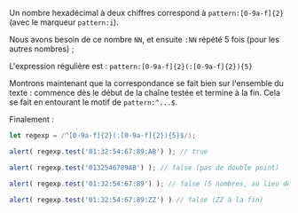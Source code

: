 Un nombre hexadécimal à deux chiffres correspond à `pattern:[0-9a-f]{2}` (avec le marqueur `pattern:i`).

Nous avons besoin de ce nombre `NN`, et ensuite `:NN` répété 5 fois (pour les autres nombres) ;

L'expression régulière est : `pattern:[0-9a-f]{2}(:[0-9a-f]{2}){5}`

Montrons maintenant que la correspondance se fait bien sur l'ensemble du texte : commence dès le début de la chaîne testée et termine à la fin. Cela se fait en entourant le motif de `pattern:^...$`.

Finalement :

```js run
let regexp = /^[0-9a-f]{2}(:[0-9a-f]{2}){5}$/i;

alert( regexp.test('01:32:54:67:89:AB') ); // true

alert( regexp.test('0132546789AB') ); // false (pas de double point)

alert( regexp.test('01:32:54:67:89') ); // false (5 nombres, au lieu de 6)

alert( regexp.test('01:32:54:67:89:ZZ') ) // false (ZZ à la fin)
```
